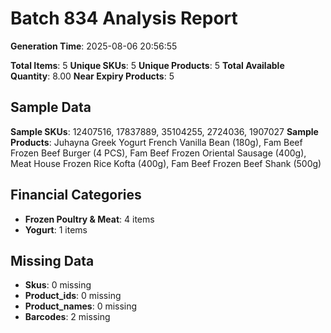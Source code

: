 # Batch 834 Analysis Report

**Generation Time**: 2025-08-06 20:56:55

**Total Items**: 5
**Unique SKUs**: 5
**Unique Products**: 5
**Total Available Quantity**: 8.00
**Near Expiry Products**: 5

## Sample Data
**Sample SKUs**: 12407516, 17837889, 35104255, 2724036, 1907027
**Sample Products**: Juhayna Greek Yogurt French Vanilla Bean (180g), Fam Beef Frozen Beef Burger (4 PCS), Fam Beef Frozen Oriental Sausage (400g), Meat House Frozen Rice Kofta (400g), Fam Beef Frozen Beef Shank (500g)

## Financial Categories
- **Frozen Poultry & Meat**: 4 items
- **Yogurt**: 1 items

## Missing Data
- **Skus**: 0 missing
- **Product_ids**: 0 missing
- **Product_names**: 0 missing
- **Barcodes**: 2 missing
